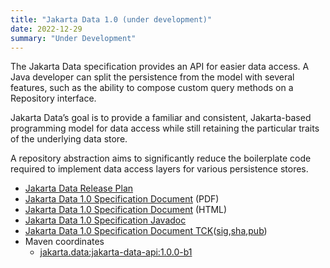 ```yaml
---
title: "Jakarta Data 1.0 (under development)"
date: 2022-12-29
summary: "Under Development"
---
```




The Jakarta Data specification provides an API for easier data access. A Java developer can split the persistence from the model with several features, such as the ability to compose custom query methods on a Repository interface.

Jakarta Data’s goal is to provide a familiar and consistent, Jakarta-based programming model for data access while still retaining the particular traits of the underlying data store.



A repository abstraction aims to significantly reduce the boilerplate code required to implement data access layers for various persistence stores.




* [Jakarta Data Release Plan](https://projects.eclipse.org/projects/ee4j.data/governance)
* [Jakarta Data 1.0 Specification Document](./data-1.0.0-b1.pdf) (PDF)
* [Jakarta Data 1.0 Specification Document](./data-1.0.0-b1.html) (HTML)
* [Jakarta Data 1.0 Specification Javadoc](./apidocs)
* [Jakarta Data 1.0 Specification Document TCK](https://github.com/jakartaee/data/archive/1.0.0-b1.zip)([sig](),[sha](),[pub]())
* Maven coordinates
  * [jakarta.data:jakarta-data-api:1.0.0-b1](https://repo1.maven.org/maven2/jakarta/data/jakarta-data-api/)

